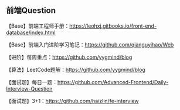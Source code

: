 ## 前端Question

【Base】前端工程师手册：<https://leohxj.gitbooks.io/front-end-database/index.html>

【Base】前端入门进阶学习笔记：<https://github.com/qianguyihao/Web>

【进阶】每周重点：<https://github.com/yygmind/blog>

【算法】LeetCode题解：<https://github.com/yygmind/blog>

【面试题】每日一题：<https://github.com/Advanced-Frontend/Daily-Interview-Question>

【面试题】3+1：<https://github.com/haizlin/fe-interview>


